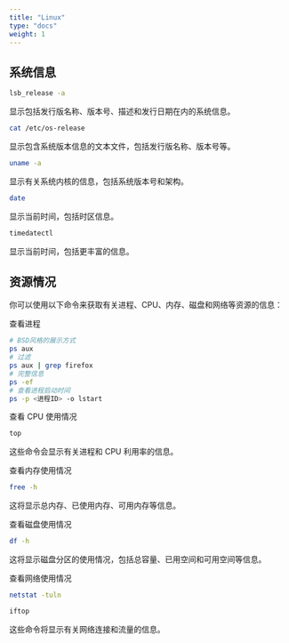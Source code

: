 ```yaml
---
title: "Linux"
type: "docs"
weight: 1
---
```


## 系统信息

```bash
lsb_release -a
```

显示包括发行版名称、版本号、描述和发行日期在内的系统信息。

```bash
cat /etc/os-release
```

显示包含系统版本信息的文本文件，包括发行版名称、版本号等。

```bash
uname -a
```

显示有关系统内核的信息，包括系统版本号和架构。

```bash
date
```

显示当前时间，包括时区信息。

```bash
timedatectl
```

显示当前时间，包括更丰富的信息。

## 资源情况

你可以使用以下命令来获取有关进程、CPU、内存、磁盘和网络等资源的信息：

查看进程

```bash
# BSD风格的展示方式
ps aux
# 过滤
ps aux | grep firefox
# 完整信息
ps -ef
# 查看进程启动时间
ps -p <进程ID> -o lstart
```

查看 CPU 使用情况

```bash
top
```

这些命令会显示有关进程和 CPU 利用率的信息。

查看内存使用情况

```bash
free -h
```

这将显示总内存、已使用内存、可用内存等信息。

查看磁盘使用情况

```bash
df -h
```

这将显示磁盘分区的使用情况，包括总容量、已用空间和可用空间等信息。

查看网络使用情况

```bash
netstat -tuln

iftop
```

这些命令将显示有关网络连接和流量的信息。
